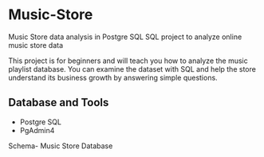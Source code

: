 # Music-Store
Music Store data analysis in Postgre SQL
SQL project to analyze online music store data

This project is for beginners and will teach you how to analyze the music playlist database. You can examine the dataset with SQL and help the store understand its business growth by answering simple questions.

<h2> Database and Tools </h2>

 <ul>
  <li>Postgre SQL</li>
  <li>PgAdmin4</li>
 </ul>
   

Schema- Music Store Database
   


